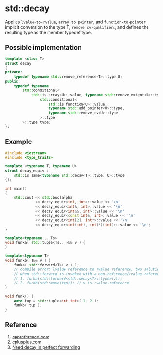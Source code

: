 # std::decay

Applies `lvalue-to-rvalue`, `array to pointer`, and `function-to-pointer` implicit conversion to the type T, `remove cv-qualifiers`, and defines the resulting type as the member typedef type.

## Possible implementation

```cpp
template <class T>
struct decay
{
private:
    typedef typename std::remove_reference<T>::type U;
public:
    typedef typename
        std::conditional<
            std::is_array<U>::value, typename std::remove_extent<U>::type*,                             // array to pointer.
                std::conditional<
                    std::is_function<U>::value,
                    typename std::add_pointer<U>::type,                                                 // function to pointer.
                    typename std::remove_cv<U>::type                                                    // remove cv-qualifiers.
                >::type
        >::type type;
};
```

## Example

```cpp
#include <iostream>
#include <type_traits>

template <typename T, typename U>
struct decay_equiv :
    std::is_same<typename std::decay<T>::type, U>::type
{};

int main()
{
    std::cout << std::boolalpha
              << decay_equiv<int, int>::value << '\n'                   //
              << decay_equiv<int&, int>::value << '\n'                  // remove cv-qulifiers.
              << decay_equiv<int&&, int>::value << '\n'                 //  
              << decay_equiv<const int&, int>::value << '\n'            // remove cv-qualifiers.
              << decay_equiv<int[2], int*>::value << '\n'               // array to pointer.
              << decay_equiv<int(int), int(*)(int)>::value << '\n';     // function to pointer.
}
```

```cpp
template<typename... Ts>
void funka( std::tuple<Ts...>&& v ) {
}

template<typename T>
void funkb( T&& v ) {
    funka( std::forward<T>( v ) );
    // compile error: lvalue reference to rvalue reference. two solution:
    // when std::forward is invoked with a non-reference/rvalue-reference as its template parameter, it will move v.
    // 1. funka(std::forward<std::decay<T>::type>(v));
    // 2. funkb(std::move(tup)); // v is rvalue-reference.
}

void funk() {
    auto tup = std::tuple<int,int>( 1, 2 );
    funkb( tup );
}
```

## Reference

1. [cppreference.com](https://en.cppreference.com/w/cpp/types/remove_cv)
2. [cplusplus.com](http://www.cplusplus.com/reference/type_traits/decay/)
3. [Need decay in perfect forwarding](https://stackoverflow.com/questions/52038203/need-decay-in-perfect-forwarding)

